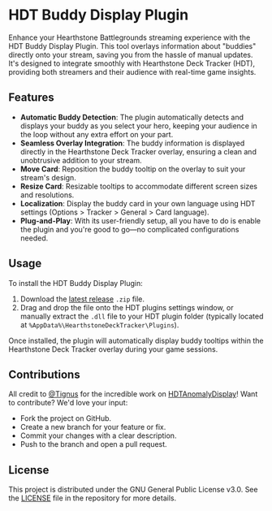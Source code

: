 # HDT Buddy Display Plugin

Enhance your Hearthstone Battlegrounds streaming experience with the HDT Buddy Display Plugin. This tool overlays information about "buddies" directly onto your stream, saving you from the hassle of manual updates. It's designed to integrate smoothly with Hearthstone Deck Tracker (HDT), providing both streamers and their audience with real-time game insights.

## Features

- **Automatic Buddy Detection**: The plugin automatically detects and displays your buddy as you select your hero, keeping your audience in the loop without any extra effort on your part.
- **Seamless Overlay Integration**: The buddy information is displayed directly in the Hearthstone Deck Tracker overlay, ensuring a clean and unobtrusive addition to your stream.
- **Move Card**: Reposition the buddy tooltip on the overlay to suit your stream's design.
- **Resize Card**: Resizable tooltips to accommodate different screen sizes and resolutions.
- **Localization**: Display the buddy card in your own language using HDT settings (Options > Tracker > General > Card language).
- **Plug-and-Play**: With its user-friendly setup, all you have to do is enable the plugin and you're good to go—no complicated configurations needed.

## Usage

To install the HDT Buddy Display Plugin:

1. Download the [latest release](https://github.com/Mouchoir/HDTBuddyDisplay/releases/latest) `.zip` file.
2. Drag and drop the file onto the HDT plugins settings window, or manually extract the `.dll` file to your HDT plugin folder (typically located at `%AppData%\HearthstoneDeckTracker\Plugins`).

Once installed, the plugin will automatically display buddy tooltips within the Hearthstone Deck Tracker overlay during your game sessions.

## Contributions

All credit to [@Tignus](https://github.com/Tignus) for the incredible work on [HDTAnomalyDisplay](https://github.com/Mouchoir/HDTAnomalyDisplay)! Want to contribute? We'd love your input:

- Fork the project on GitHub.
- Create a new branch for your feature or fix.
- Commit your changes with a clear description.
- Push to the branch and open a pull request.

## License

This project is distributed under the GNU General Public License v3.0. See the [LICENSE](https://github.com/Mouchoir/HDTBuddyDisplay/blob/master/LICENSE) file in the repository for more details.
